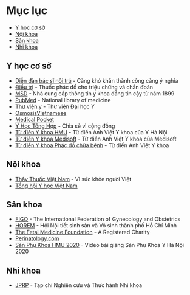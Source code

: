 # Mục lục

- [Y học cơ sở](#y-học-cơ-sở)
- [Nội khoa](#nội-khoa)
- [Sản khoa](#sản-khoa)
- [Nhi khoa](#nhi-khoa)

## Y học cơ sở

- [Diễn đàn bác sĩ nội trú](https://bacsinoitru.vn) - Càng khó khăn thành công càng ý nghĩa
- [Điều trị](https://www.dieutri.vn) - Thuốc phác đồ cho triệu chứng và chẩn đoán
- [MSD](https://www.msdmanuals.com/vi) - Nhà cung cấp thông tin y khoa đáng tin cậy từ năm 1899
- [PubMed](https://pubmed.ncbi.nlm.nih.gov) - National library of medicine
- [Thư viện y](https://thuvieny.com) - Thư viện Đại học Y
- [OsmosisVietnamese](https://www.youtube.com/channel/UCj4fwpXgw-jyiZ4TPAdChbw)
- [Medical Pocket](https://www.youtube.com/channel/UCzfNqeN-7MKWWVuKL3y7fRw)
- [Y Học Tổng Hợp](https://yhoctonghop.vn) - Chia sẻ vì cộng đồng
- [Từ điển Y khoa HMU](https://hmu.edu.vn/news/dict.aspx) - Từ điển Anh Việt Y khoa của Y Hà Nội
- [Từ điển Y khoa Medisoft](http://medisoft.com.vn/medic.asp) - Từ điển Anh Việt Y khoa của Medisoft
- [Từ điển Y khoa Phác đồ chữa bệnh](https://phacdochuabenh.com/tu-dien-y-hoc/tratu.php) - Từ điển Anh Việt Y khoa

## Nội khoa

- [Thầy Thuốc Việt Nam](https://thaythuocvietnam.vn) - Vì sức khỏe người Việt
- [Tổng hội Y học Việt Nam](http://tonghoiyhoc.vn)

## Sản khoa

- [FIGO](https://www.figo.org) - The International Federation of Gynecology and Obstetrics
- [HOREM](http://hosrem.org.vn) - Hội Nội tiết sinh sản và Vô sinh thành phố Hồ Chí Minh
- [The Fetal Medicine Foundation](https://fetalmedicine.org) - A Registered Charity
- [Perinatology.com](http://perinatology.com)
- [Sản Phụ Khoa HMU 2020](https://youtube.com/playlist?list=PLL1t1-UomvZ_LTucKsiTVLxU0_IStehl4) - Video bài giảng Sản Phụ Khoa Y Hà Nội 2020

## Nhi khoa

- [JPRP](https://jprp.vn/index.php/JPRP) - Tạp chí Nghiên cứu và Thực hành Nhi khoa

